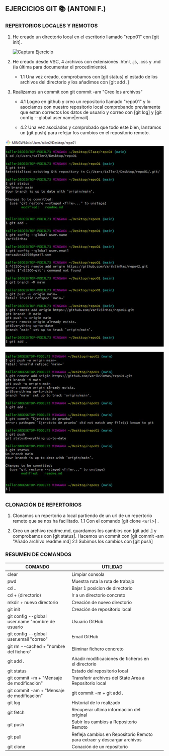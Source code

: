 ## **EJERCICIOS GIT :books: (ANTONI F.)**
### **REPERTORIOS LOCALES Y REMOTOS**
1. He creado un directorio local en el escritorio llamado "repo01" con [git init].
   
   ![Captura Ejercicio](https://i.imgur.com/nFjudEs.jpg)

3. He creado desde VSC, 4 archivos con extensiones .html, .js, .css y .md (la última para documentar el procedimiento).
   * 1.1 Una vez creado, comprobamos con [git status] el estado de los archivos del directorio y los añadimos con [git add .]
   
4. Realizamos un commit con git commit -am "Creo los archivos"
   * 4.1 Logeo en github y creo un repositorio llamado "repo01" y lo asociamos con nuestro repositorio local comprobando previamente que estan correctos los datos de usuario y correo con [git log] y [git config --global user.name|email].

   * 4.2 Una vez asociados y comprobado que todo este bien, lanzamos un [git push] para refejar los cambios en el repositorio remoto.


![Captura Ejercicio](IMG/Captura%20repo01.JPG)

![Captura Ejercicio](IMG/Capturarepo01.1.JPG)

### **CLONACIÓN DE REPERTORIOS**
1. Clonamos un repertorio a local partiendo de un url de un repertorio remoto que se nos ha facilitado.
   1.1 Con el comando [git clone <`url`>] .

2. Creo un archivo readme.md, guardamos los cambios con [git add .] y comprobamos con [git status]. Hacemos un commit con [git commit -am "Añado archivo readme.md]
   2.1 Subimos los cambios con [git push]


### **RESUMEN DE COMANDOS**  
  
  | COMANDO             |  UTILIDAD   |  |  |
|-------------------|-------------|---------------|--------------|
| clear   | Limpiar consola    
| pwd        | Muestra ruta la ruta de trabajo       
| cd ..  | Bajar 1 posicion de directorio 
| cd + (directorio)          | Ir a un directorio concreto  
| mkdir + nuevo directorio   | Creación de nuevo directorio    
| git init        | Creación de repositorio local       
| git config --global user.name "nombre de usuario  | Usuario GitHub 
| git config --global user.email "correo"          | Email GitHub  |
| git rm --cached + "nombre del fichero"  | Eliminar fichero concreto    
| git add .       | Añadir modificaciones de ficheros en el directorio       
| git status  | Estado del repositorio local 
| git commit -m + "Mensaje de modificación"          | Transferir archivos del State Area a Repositorio local 
| git commit -am + "Mensaje de modificación"   | git commit -m + git add .  
| git log   | Historial de lo realizado   
| git fetch        | Recuperar ultima información del original      
| git push  | Subir los cambios a Repositorio Remoto
| git pull          | Refleja cambios en Repositorio Remoto para extraer y descargar archivos  
| git clone   | Conación de un repositorio   

